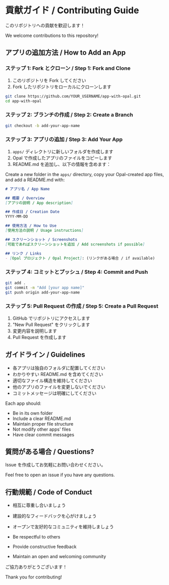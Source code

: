 # 貢献ガイド / Contributing Guide

このリポジトリへの貢献を歓迎します！

We welcome contributions to this repository!

## アプリの追加方法 / How to Add an App

### ステップ 1: Fork とクローン / Step 1: Fork and Clone

1. このリポジトリを Fork してください
2. Fork したリポジトリをローカルにクローンします

```bash
git clone https://github.com/YOUR_USERNAME/app-with-opal.git
cd app-with-opal
```

### ステップ 2: ブランチの作成 / Step 2: Create a Branch

```bash
git checkout -b add-your-app-name
```

### ステップ 3: アプリの追加 / Step 3: Add Your App

1. `apps/` ディレクトリに新しいフォルダを作成します
2. Opal で作成したアプリのファイルをコピーします
3. README.md を追加し、以下の情報を含めます：

Create a new folder in the `apps/` directory, copy your Opal-created app files, and add a README.md with:

```markdown
# アプリ名 / App Name

## 概要 / Overview
[アプリの説明 / App description]

## 作成日 / Creation Date
YYYY-MM-DD

## 使用方法 / How to Use
[使用方法の説明 / Usage instructions]

## スクリーンショット / Screenshots
[可能であればスクリーンショットを追加 / Add screenshots if possible]

## リンク / Links
- [Opal プロジェクト / Opal Project]: (リンクがある場合 / if available)
```

### ステップ 4: コミットとプッシュ / Step 4: Commit and Push

```bash
git add .
git commit -m "Add [your app name]"
git push origin add-your-app-name
```

### ステップ 5: Pull Request の作成 / Step 5: Create a Pull Request

1. GitHub でリポジトリにアクセスします
2. "New Pull Request" をクリックします
3. 変更内容を説明します
4. Pull Request を作成します

## ガイドライン / Guidelines

- 各アプリは独自のフォルダに配置してください
- わかりやすい README.md を含めてください
- 適切なファイル構造を維持してください
- 他のアプリのファイルを変更しないでください
- コミットメッセージは明確にしてください

Each app should:
- Be in its own folder
- Include a clear README.md
- Maintain proper file structure
- Not modify other apps' files
- Have clear commit messages

## 質問がある場合 / Questions?

Issue を作成してお気軽にお問い合わせください。

Feel free to open an issue if you have any questions.

## 行動規範 / Code of Conduct

- 相互に尊重し合いましょう
- 建設的なフィードバックを心がけましょう
- オープンで友好的なコミュニティを維持しましょう

- Be respectful to others
- Provide constructive feedback
- Maintain an open and welcoming community

ご協力ありがとうございます！

Thank you for contributing!

